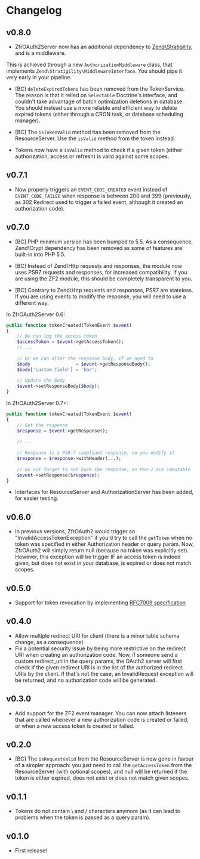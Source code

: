 # Changelog

## v0.8.0

* ZfrOAuth2Server now has an additional dependency to [Zend\Stratigility](https://github.com/zendframework/zend-stratigility), and is a
middleware.

This is achieved through a new `AuthorizationMiddleware` class, that implements `Zend\Stratigility\MiddlewareInterface`. You should pipe
it very early in your pipeline.

* [BC] `deleteExpiredTokens` has been removed from the TokenService. The reason is that it relied on `Selectable` Doctrine's interface, and
couldn't take advantage of batch optimization deletions in database. You should instead use a more reliable and efficient way to delete
expired tokens (either through a CRON task, or database scheduling manager).

* [BC] The `isTokenValid` method has been removed from the ResourceServer. Use the `isValid` method from the token instead.

* Tokens now have a `isValid` method to check if a given token (either authorization, access or refresh) is valid against
some scopes.

## v0.7.1

* Now properly triggers an `EVENT_CODE_CREATED` event instead of `EVENT_CODE_FAILED` when response is between 200 and 399 (previously, 
as 302 Redirect used to trigger a failed event, although it created an authorization code).

## v0.7.0

* [BC] PHP minimum version has been bumped to 5.5. As a consequence, Zend\Crypt dependency has been removed as some of 
features are built-in into PHP 5.5.
  
* [BC] Instead of Zend\Http requests and responses, the module now uses PSR7 requests and responses, for increased 
compatibility. If you are using the ZF2 module, this should be completely transparent to you.
  
* [BC] Contrary to Zend\Http requests and responses, PSR7 are stateless. If you are using events to modify the response, 
you will need to use a different way.
  
In ZfrOAuth2Server 0.6:

```php
public function tokenCreated(TokenEvent $event)
{
    // We can log the access token
    $accessToken = $event->getAccessToken();
    // ...
  
    // Or we can alter the response body, if we need to
    $body                 = $event->getResponseBody();
    $body['custom_field'] = 'bar';
  
    // Update the body
    $event->setResponseBody($body);
}
```

In ZfrOAuth2Server 0.7+:

```php
public function tokenCreated(TokenEvent $event)
{
    // Get the response
    $response = $event->getResponse();
    
    // ...
  
    // Response is a PSR-7 compliant response, so you modify it
    $response = $response->withHeader(...);
  
    // Do not forget to set back the response, as PSR-7 are immutable
    $event->setResponse($response);
}
```

* Interfaces for ResourceServer and AuthorizationServer has been added, for easier testing.
  
## v0.6.0

* In previous versions, ZfrOAuth2 would trigger an "InvalidAccessTokenException" if you'd try to call the `getToken` 
when no token was specified in either Authorization header or query param. Now, ZfrOAuth2 will simply return null 
(because no token was explicitly set). However, this exception will be trigger IF an access token is indeed given, but 
does not exist in your database, is expired or does not match scopes.

## v0.5.0

* Support for token revocation by implementing [RFC7009 specification](https://tools.ietf.org/html/rfc7009)

## v0.4.0

* Allow multiple redirect URI for client (there is a minor table schema change, as a consequence)
* Fix a potential security issue by being more restrictive on the redirect URI when creating an authorization code. Now, 
if someone send a custom redirect_uri in the query params, the OAuth2 server will first check if the given redirect URI is 
in the list of the authorized redirect URIs by the client. If that's not the case, an InvalidRequest exception will be 
returned, and no authorization code will be generated.
  
## v0.3.0

* Add support for the ZF2 event manager. You can now attach listeners that are called whenever a new authorization code is 
created or failed, or when a new access token is created or failed.

## v0.2.0

* [BC] The `isRequestValid` from the ResourceServer is now gone in favour of a simpler approach: you just need to call 
the `getAccessToken` from the ResourceServer (with optional scopes), and null will be returned if the token is either expired, does 
not exist or does not match given scopes.

## v0.1.1

* Tokens do not contain \ and / characters anymore (as it can lead to problems when the token is passed as a query param).

## v0.1.0

* First release!